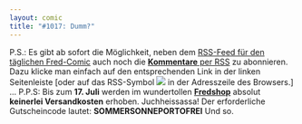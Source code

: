 ```yaml
---
layout: comic
title: "#1017: Dumm?"
---
```


P.S.:
Es gibt ab sofort die Möglichkeit, neben dem <a href="http://www.fonflatter.de/feed/">RSS-Feed für den täglichen Fred-Comic</a> auch noch die <a href="http://www.fonflatter.de/comments/feed/"><strong>Kommentare</strong> per RSS</a> zu abonnieren. Dazu klicke man einfach auf den entsprechenden Link in der linken Seitenleiste [oder auf das RSS-Symbol <img src="http://www.fonflatter.de/wp-content/themes/fonflatter/images/rss.png"> in der Adresszeile des Browsers.] ...
P.P.S:
Bis zum <strong>17. Juli</strong> werden im wundertollen <a href="http://fredshop.spreadshirt.net/"><strong>Fredshop</strong></a> absolut <strong>keinerlei Versandkosten</strong> erhoben. Juchheissassa!
Der erforderliche Gutscheincode lautet:
<strong>SOMMERSONNEPORTOFREI</strong>
Und so.

